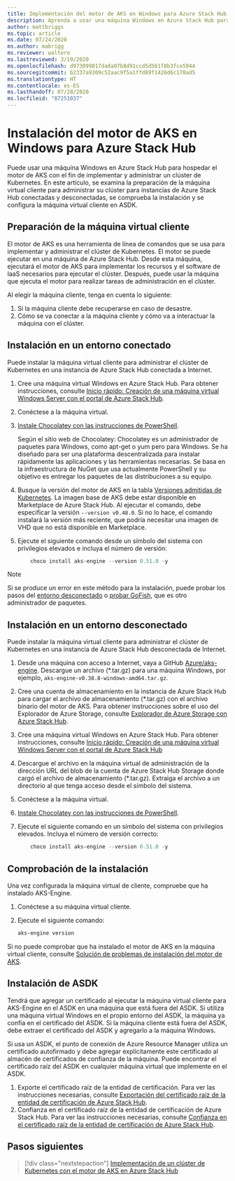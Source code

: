 ```yaml
---
title: Implementación del motor de AKS en Windows para Azure Stack Hub
description: Aprenda a usar una máquina Windows en Azure Stack Hub para hospedar el motor de AKS con el fin de implementar y administrar un clúster de Kubernetes.
author: mattbriggs
ms.topic: article
ms.date: 07/24/2020
ms.author: mabrigg
ms.reviewer: waltero
ms.lastreviewed: 3/19/2020
ms.openlocfilehash: d973099817dada07b8d91ccd5d561f8b3fce5944
ms.sourcegitcommit: b2337a9309c52aac9f5a1ffd89f1426d6c178ad5
ms.translationtype: HT
ms.contentlocale: es-ES
ms.lasthandoff: 07/28/2020
ms.locfileid: "87251037"
---
```

# <a name="install-the-aks-engine-on-windows-in-azure-stack-hub"></a>Instalación del motor de AKS en Windows para Azure Stack Hub

Puede usar una máquina Windows en Azure Stack Hub para hospedar el motor de AKS con el fin de implementar y administrar un clúster de Kubernetes. En este artículo, se examina la preparación de la máquina virtual cliente para administrar su clúster para instancias de Azure Stack Hub conectadas y desconectadas, se comprueba la instalación y se configura la máquina virtual cliente en ASDK.

## <a name="prepare-the-client-vm"></a>Preparación de la máquina virtual cliente

El motor de AKS es una herramienta de línea de comandos que se usa para implementar y administrar el clúster de Kubernetes. El motor se puede ejecutar en una máquina de Azure Stack Hub. Desde esta máquina, ejecutará el motor de AKS para implementar los recursos y el software de IaaS necesarios para ejecutar el clúster. Después, puede usar la máquina que ejecuta el motor para realizar tareas de administración en el clúster.

Al elegir la máquina cliente, tenga en cuenta lo siguiente:

1. Si la máquina cliente debe recuperarse en caso de desastre.
3. Cómo se va conectar a la máquina cliente y cómo va a interactuar la máquina con el clúster.

## <a name="install-in-a-connected-environment"></a>Instalación en un entorno conectado

Puede instalar la máquina virtual cliente para administrar el clúster de Kubernetes en una instancia de Azure Stack Hub conectada a Internet.

1. Cree una máquina virtual Windows en Azure Stack Hub. Para obtener instrucciones, consulte [Inicio rápido: Creación de una máquina virtual Windows Server con el portal de Azure Stack Hub](./azure-stack-quick-windows-portal.md).
2. Conéctese a la máquina virtual.
3. [Instale Chocolatey con las instrucciones de PowerShell](https://chocolatey.org/install#install-with-powershellexe). 

    Según el sitio web de Chocolatey: Chocolatey es un administrador de paquetes para Windows, como apt-get o yum pero para Windows. Se ha diseñado para ser una plataforma descentralizada para instalar rápidamente las aplicaciones y las herramientas necesarias. Se basa en la infraestructura de NuGet que usa actualmente PowerShell y su objetivo es entregar los paquetes de las distribuciones a su equipo.
4. Busque la versión del motor de AKS en la tabla [Versiones admitidas de Kubernetes](https://github.com/Azure/aks-engine/blob/master/docs/topics/azure-stack.md#supported-aks-engine-versions). La imagen base de AKS debe estar disponible en Marketplace de Azure Stack Hub. Al ejecutar el comando, debe especificar la versión `--version v0.48.0`. Si no lo hace, el comando instalará la versión más reciente, que podría necesitar una imagen de VHD que no está disponible en Marketplace.
5. Ejecute el siguiente comando desde un símbolo del sistema con privilegios elevados e incluya el número de versión:

    ```PowerShell  
        choco install aks-engine --version 0.51.0 -y
    ```

> [!Note]  
> Si se produce un error en este método para la instalación, puede probar los pasos del [entorno desconectado](#install-in-a-disconnected-environment) o [probar GoFish](azure-stack-kubernetes-aks-engine-troubleshoot.md#try-gofish), que es otro administrador de paquetes.

## <a name="install-in-a-disconnected-environment"></a>Instalación en un entorno desconectado

Puede instalar la máquina virtual cliente para administrar el clúster de Kubernetes en una instancia de Azure Stack Hub desconectada de Internet.

1.  Desde una máquina con acceso a Internet, vaya a GitHub [Azure/aks-engine](https://github.com/Azure/aks-engine/releases/latest). Descargue un archivo (*.tar.gz) para una máquina Windows, por ejemplo, `aks-engine-v0.38.8-windows-amd64.tar.gz`.

2.  Cree una cuenta de almacenamiento en la instancia de Azure Stack Hub para cargar el archivo de almacenamiento (*.tar.gz) con el archivo binario del motor de AKS. Para obtener instrucciones sobre el uso del Explorador de Azure Storage, consulte [Explorador de Azure Storage con Azure Stack Hub](./azure-stack-storage-connect-se.md).

3. Cree una máquina virtual Windows en Azure Stack Hub. Para obtener instrucciones, consulte [Inicio rápido: Creación de una máquina virtual Windows Server con el portal de Azure Stack Hub](./azure-stack-quick-windows-portal.md)

4.  Descargue el archivo en la máquina virtual de administración de la dirección URL del blob de la cuenta de Azure Stack Hub Storage donde cargó el archivo de almacenamiento (*.tar.gz). Extraiga el archivo a un directorio al que tenga acceso desde el símbolo del sistema.

5. Conéctese a la máquina virtual.

6. [Instale Chocolatey con las instrucciones de PowerShell](https://chocolatey.org/install#install-with-powershellexe). 

7.  Ejecute el siguiente comando en un símbolo del sistema con privilegios elevados. Incluya el número de versión correcto:

    ```PowerShell  
        choco install aks-engine --version 0.51.0 -y
    ```

## <a name="verify-the-installation"></a>Comprobación de la instalación

Una vez configurada la máquina virtual de cliente, compruebe que ha instalado AKS-Engine.

1. Conéctese a su máquina virtual cliente.
2. Ejecute el siguiente comando:

    ```PowerShell  
    aks-engine version
    ```

Si no puede comprobar que ha instalado el motor de AKS en la máquina virtual cliente, consulte [Solución de problemas de instalación del motor de AKS](azure-stack-kubernetes-aks-engine-troubleshoot.md).


## <a name="asdk-installation"></a>Instalación de ASDK

Tendrá que agregar un certificado al ejecutar la máquina virtual cliente para AKS-Engine en el ASDK en una máquina que está fuera del ASDK. Si utiliza una máquina virtual Windows en el propio entorno del ASDK, la máquina ya confía en el certificado del ASDK. Si la máquina cliente está fuera del ASDK, debe extraer el certificado del ASDK y agregarlo a la máquina Windows.

Si usa un ASDK, el punto de conexión de Azure Resource Manager utiliza un certificado autofirmado y debe agregar explícitamente este certificado al almacén de certificados de confianza de la máquina. Puede encontrar el certificado raíz del ASDK en cualquier máquina virtual que implemente en el ASDK.

1. Exporte el certificado raíz de la entidad de certificación. Para ver las instrucciones necesarias, consulte [Exportación del certificado raíz de la entidad de certificación de Azure Stack Hub](./azure-stack-version-profiles-azurecli2.md#export-the-azure-stack-hub-ca-root-certificate).
2. Confianza en el certificado raíz de la entidad de certificación de Azure Stack Hub. Para ver las instrucciones necesarias, consulte [Confianza en el certificado raíz de la entidad de certificación de Azure Stack Hub](./azure-stack-version-profiles-azurecli2.md#trust-the-azure-stack-hub-ca-root-certificate).

## <a name="next-steps"></a>Pasos siguientes

> [!div class="nextstepaction"]
> [Implementación de un clúster de Kubernetes con el motor de AKS en Azure Stack Hub](azure-stack-kubernetes-aks-engine-deploy-cluster.md)

